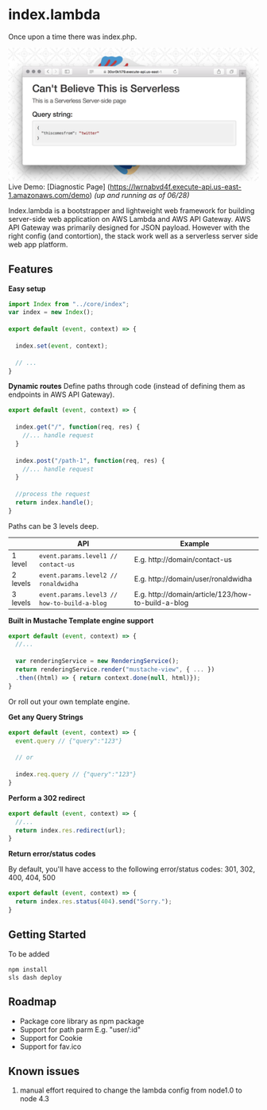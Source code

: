 index.lambda
============
Once upon a time there was index.php.

![index.lambda diagnostic page](https://raw.githubusercontent.com/ronaldwidha/index.lambda/master/other/img/demo-screenshot.png)
Live Demo: [Diagnostic Page] (https://lwrnabvd4f.execute-api.us-east-1.amazonaws.com/demo) *(up and running as of 06/28)*

Index.lambda is a bootstrapper and lightweight web framework for building server-side web application on AWS Lambda and AWS API Gateway. AWS API Gateway was primarily designed for JSON payload. However with the right config (and contortion), the stack work well as a serverless server side web app platform.

Features
--------

**Easy setup**
```JavaScript
import Index from "../core/index";
var index = new Index();

export default (event, context) => {

  index.set(event, context);

  // ...
}
```

**Dynamic routes**
Define paths through code (instead of defining them as endpoints in AWS API Gateway).

```JavaScript
export default (event, context) => {

  index.get("/", function(req, res) {
    //... handle request
  }

  index.post("/path-1", function(req, res) {
    //... handle request
  }

  //process the request
  return index.handle();
}
```

Paths can be 3 levels deep.

|          | API | Example |
|----------|------------------------------------------------|----------------------------------------------------|
| 1 level  | `event.params.level1 // contact-us`            | E.g. http://domain/contact-us                      |
| 2 levels | `event.params.level2 // ronaldwidha`           | E.g. http://domain/user/ronaldwidha                |
| 3 levels | `event.params.level3 // how-to-build-a-blog`   | E.g. http://domain/article/123/how-to-build-a-blog |


**Built in Mustache Template engine support**

```JavaScript
export default (event, context) => {
  //...

  var renderingService = new RenderingService();
  return renderingService.render("mustache-view", { ... })
  .then((html) => { return context.done(null, html)});
}
```

Or roll out your own template engine.

**Get any Query Strings**

```JavaScript
export default (event, context) => {
  event.query // {"query":"123"}

  // or

  index.req.query // {"query":"123"}
}
```

**Perform a 302 redirect**

```JavaScript
export default (event, context) => {
  //...
  return index.res.redirect(url);
}
```

**Return error/status codes**

By default, you'll have access to the following error/status codes: 301, 302, 400, 404, 500

```JavaScript
export default (event, context) => {
  return index.res.status(404).send("Sorry.");
}
```


Getting Started
---------------
To be added

```
npm install
sls dash deploy
```

Roadmap
-------
- Package core library as npm package
- Support for path parm E.g. "user/:id"
- Support for Cookie
- Support for fav.ico

Known issues
------------
1. manual effort required to change the lambda config from node1.0 to node 4.3

